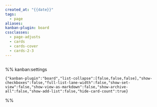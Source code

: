```yaml
---
created_at: "{{date}}"
tags:
  - page
aliases: 
kanban-plugin: board
cssclasses:
  - page-adjusts
  - cards
  - cards-cover
  - cards-2-3
---
```


## 



## 



## 





%% kanban:settings
```
{"kanban-plugin":"board","list-collapse":[false,false,false],"show-checkboxes":false,"full-list-lane-width":false,"show-set-view":false,"show-view-as-markdown":false,"show-archive-all":false,"show-add-list":false,"hide-card-count":true}
```
%%